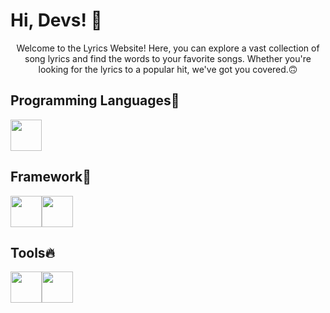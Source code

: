# Hi, Devs! 👋

<div align="center">Welcome to the Lyrics Website! Here, you can explore a vast collection of song lyrics and find the words to your favorite songs. Whether you're looking for the lyrics to a popular hit, we've got you covered.🙃</div>


## Programming Languages🚀

<img src="https://cdn-icons-png.flaticon.com/512/5968/5968292.png" width="50"/>


## Framework🎈

<img src="https://static-00.iconduck.com/assets.00/next-js-icon-512x512-zuauazrk.png" width="50"/><img src="https://upload.wikimedia.org/wikipedia/commons/thumb/d/d5/Tailwind_CSS_Logo.svg/2048px-Tailwind_CSS_Logo.svg.png" width="50"/>


## Tools🔥

<img src="https://cdn-icons-png.flaticon.com/512/25/25231.png" width="50"/><img src="https://upload.wikimedia.org/wikipedia/commons/thumb/2/2d/Visual_Studio_Code_1.18_icon.svg/2056px-Visual_Studio_Code_1.18_icon.svg.png" width="50"/>

